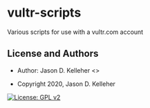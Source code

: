 # vultr-scripts
Various scripts for use with a vultr.com account


License and Authors
-------------------
* Author: Jason D. Kelleher <>

* Copyright 2020, Jason D. Kelleher

[![License: GPL v2](https://img.shields.io/badge/License-GPL%20v2-blue.svg)](https://www.gnu.org/licenses/old-licenses/gpl-2.0.en.html)

